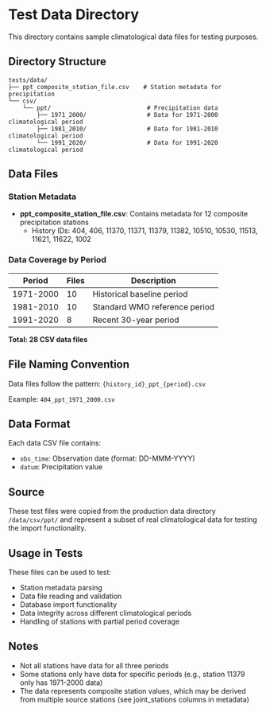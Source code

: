 # Test Data Directory

This directory contains sample climatological data files for testing purposes.

## Directory Structure

```
tests/data/
├── ppt_composite_station_file.csv    # Station metadata for precipitation
└── csv/
    └── ppt/                           # Precipitation data
        ├── 1971_2000/                 # Data for 1971-2000 climatological period
        ├── 1981_2010/                 # Data for 1981-2010 climatological period
        └── 1991_2020/                 # Data for 1991-2020 climatological period
```

## Data Files

### Station Metadata
- **ppt_composite_station_file.csv**: Contains metadata for 12 composite precipitation stations
  - History IDs: 404, 406, 11370, 11371, 11379, 11382, 10510, 10530, 11513, 11621, 11622, 1002

### Data Coverage by Period

| Period      | Files | Description |
|-------------|-------|-------------|
| 1971-2000   | 10    | Historical baseline period |
| 1981-2010   | 10    | Standard WMO reference period |
| 1991-2020   | 8     | Recent 30-year period |

**Total: 28 CSV data files**

## File Naming Convention

Data files follow the pattern: `{history_id}_ppt_{period}.csv`

Example: `404_ppt_1971_2000.csv`

## Data Format

Each data CSV file contains:
- `obs_time`: Observation date (format: DD-MMM-YYYY)
- `datum`: Precipitation value

## Source

These test files were copied from the production data directory `/data/csv/ppt/` and represent a subset of real climatological data for testing the import functionality.

## Usage in Tests

These files can be used to test:
- Station metadata parsing
- Data file reading and validation
- Database import functionality
- Data integrity across different climatological periods
- Handling of stations with partial period coverage

## Notes

- Not all stations have data for all three periods
- Some stations only have data for specific periods (e.g., station 11379 only has 1971-2000 data)
- The data represents composite station values, which may be derived from multiple source stations (see joint_stations columns in metadata)
